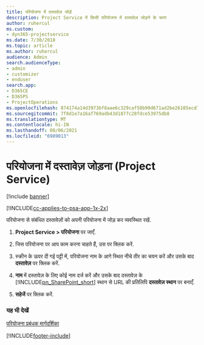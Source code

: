 ```yaml
---
title: परियोजना में दस्तावेज़ जोड़ें
description: Project Service में किसी परियोजना में दस्तावेज़ जोड़ने के चरण
author: ruhercul
ms.custom:
- dyn365-projectservice
ms.date: 7/30/2018
ms.topic: article
ms.author: ruhercul
audience: Admin
search.audienceType:
- admin
- customizer
- enduser
search.app:
- D365CE
- D365PS
- ProjectOperations
ms.openlocfilehash: 874174a14d3973bf8aae6c329caf58b90d671ad2be26105ecd721825b92c0f7b
ms.sourcegitcommit: 7f8d1e7a16af769adb43d1877c28fdce53975db8
ms.translationtype: MT
ms.contentlocale: hi-IN
ms.lasthandoff: 08/06/2021
ms.locfileid: "6989013"
---
```

# <a name="add-documents-to-a-project-project-service"></a>परियोजना में दस्तावेज़ जोड़ना (Project Service)

[!include [banner](../includes/psa-now-project-operations.md)]

[!INCLUDE[cc-applies-to-psa-app-1x-2x](../includes/cc-applies-to-psa-app-1x-2x.md)]

परियोजना से संबंधित दस्तावेज़ों को अपनी परियोजना में जोड़ कर व्यवस्थित रखें.  
  
1. **Project Service > परियोजना** पर जाएँ.  
  
2. जिस परियोजना पर आप काम करना चाहते हैं, उस पर क्लिक करें.  
  
3. स्क्रीन के ऊपर दी गई पट्टी में, परियोजना नाम के आगे स्थित नीचे तीर का चयन करें और उसके बाद **दस्तावेज़** पर क्लिक करें.  
  
4. **नाम** में दस्तावेज़ के लिए कोई नाम दर्ज करें और उसके बाद दस्तावेज़ के [!INCLUDE[pn_SharePoint_short](../includes/pn-sharepoint-short.md)] स्थान से URL की प्रतिलिपि **दस्तावेज़ स्थान** पर बनाएँ.  
  
5. **सहेजें** पर क्लिक करें.  
  
### <a name="see-also"></a>यह भी देखें  
 [परियोजना प्रबंधक मार्गदर्शिका](../psa/project-manager-guide.md)


[!INCLUDE[footer-include](../includes/footer-banner.md)]